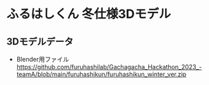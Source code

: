 # ふるはしくん 冬仕様3Dモデル

## 3Dモデルデータ
* Blender用ファイル
https://github.com/furuhashilab/Gachagacha_Hackathon_2023_-teamA/blob/main/furuhashikun/furuhashikun_winter_ver.zip
